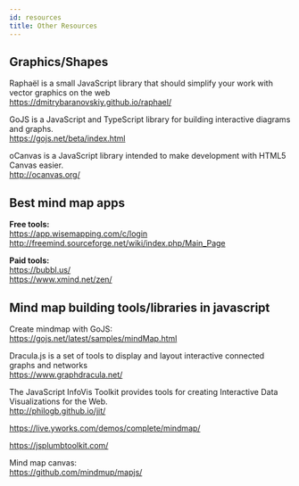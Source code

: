 ```yaml
---
id: resources
title: Other Resources
---
```


## Graphics/Shapes

Raphaël is a small JavaScript library that should simplify your work with vector graphics on the web  
https://dmitrybaranovskiy.github.io/raphael/

GoJS is a JavaScript and TypeScript library for building interactive diagrams and graphs.  
https://gojs.net/beta/index.html

oCanvas is a JavaScript library intended to make development with HTML5 Canvas easier.  
http://ocanvas.org/

## Best mind map apps

**Free tools:**  
https://app.wisemapping.com/c/login  
http://freemind.sourceforge.net/wiki/index.php/Main_Page  


**Paid tools:**  
https://bubbl.us/  
https://www.xmind.net/zen/  


## Mind map building tools/libraries in javascript 

Create mindmap with GoJS:  
https://gojs.net/latest/samples/mindMap.html

Dracula.js is a set of tools to display and layout interactive connected graphs and networks  
https://www.graphdracula.net/

The JavaScript InfoVis Toolkit provides tools for creating Interactive Data Visualizations for the Web.  
http://philogb.github.io/jit/

https://live.yworks.com/demos/complete/mindmap/

https://jsplumbtoolkit.com/

Mind map canvas:  
https://github.com/mindmup/mapjs/

